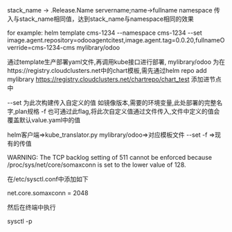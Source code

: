 stack_name -> .Release.Name
servername;name->fullname
namespace 传入与stack_name相同值，达到stack_name与namespace相同的效果

for example:
helm template cms-1234 --namespace cms-1234 --set image.agent.repository=odooagentcitest,image.agent.tag=0.0.20,fullnameOverride=cms-1234-cms mylibrary/odoo

通过template生产部署yaml文件,再调用kube接口进行部署,
mylibrary/odoo 为在https://registry.cloudclusters.net中的chart模板,需先通过helm repo add mylibrary               https://registry.cloudclusters.net/chartrepo/chart_test 添加进节点中

--set 为此次构建传入自定义的值 如镜像版本,需要的环境变量,此处部署的完整名字,plan规格
-f 也可通过此flag,将此次自定义值通过文件传入,文件中定义的值会覆盖默认value.yaml中的值

helm客户端=>kube_translator.py
mylibrary/odoo=>对应模板文件
--set -f =>现有的传值


 WARNING: The TCP backlog setting of 511 cannot be enforced because /proc/sys/net/core/somaxconn is set to the lower value of 128.

 在/etc/sysctl.conf中添加如下

net.core.somaxconn = 2048

然后在终端中执行

sysctl -p
